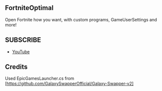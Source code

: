 ## FortniteOptimal
Open Fortnite how you want, with custom programs, GameUserSettings and more!

## SUBSCRIBE
* [YouTube](https://youtube.com/fizlo)

## Credits
Used EpicGamesLauncher.cs from [https://github.com/GalaxySwapperOfficial/Galaxy-Swapper-v2]

